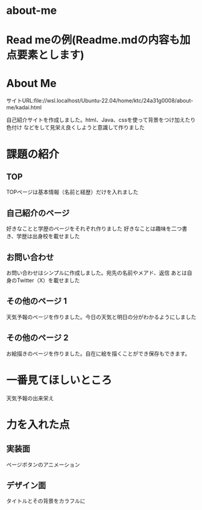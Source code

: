 # about-me 
# Read meの例(Readme.mdの内容も加点要素とします)

# About Me 

サイトURL:file://wsl.localhost/Ubuntu-22.04/home/ktc/24a31g0008/about-me/kadai.html

自己紹介サイトを作成しました。html、Java、cssを使って背景をつけ加えたり色付け
などをして見栄え良くしようと意識して作りました


# 課題の紹介

## TOP

TOPページは基本情報（名前と経歴）だけを入れました

## 自己紹介のページ

好きなことと学歴のページをそれぞれ作りました
好きなことは趣味を二つ書き、学歴は出身校を載せました


## お問い合わせ

お問い合わせはシンプルに作成しました。宛先の名前やメアド、返信
あとは自身のTwitter（X）を載せました

## その他のページ 1

天気予報のページを作りました。今日の天気と明日の分がわかるようにしました

## その他のページ 2

お絵描きのページを作りました。自在に絵を描くことができ保存もできます。

# 一番見てほしいところ

天気予報の出来栄え

# 力を入れた点

## 実装面

ページボタンのアニメーション

## デザイン面

タイトルとその背景をカラフルに